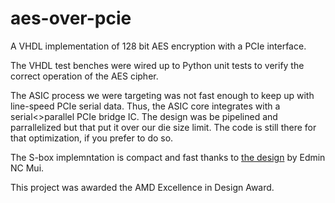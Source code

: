 # aes-over-pcie
A VHDL implementation of 128 bit AES encryption with a PCIe interface.

The VHDL test benches were wired up to Python unit tests to verify the correct operation of the AES cipher.

The ASIC process we were targeting was not fast enough to keep up with line-speed PCIe serial data. Thus, the ASIC core integrates with a serial<>parallel PCIe bridge IC. The design was be pipelined and parrallelized but that put it over our die size limit. The code is still there for that optimization, if you prefer to do so.

The S-box implemntation is compact and fast thanks to [the design](https://github.com/jevinskie/aes-over-pcie/blob/master/docs/aes/sbox1.pdf) by Edmin NC Mui.

This project was awarded the AMD Excellence in Design Award.
